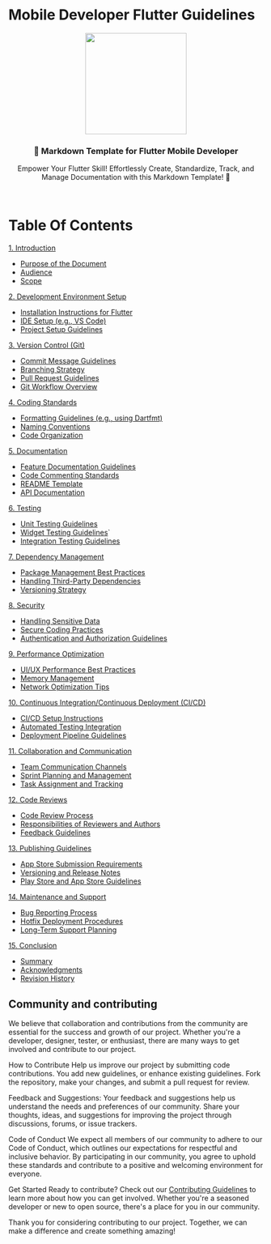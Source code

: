 <!-- PROJECT SHIELDS -->
<!--
*** I'm using markdown "reference style" links for readability.
*** Reference links are enclosed in brackets [ ] instead of parentheses ( ).
*** See the bottom of this document for the declaration of the reference variables
*** for contributors-url, forks-url, etc. This is an optional, concise syntax you may use.
*** https://www.markdownguide.org/basic-syntax/#reference-style-links
-->

<!-- PROJECT LOGO -->
# Mobile Developer Flutter Guidelines

<p align="center">
    <img src="https://storage.googleapis.com/cms-storage-bucket/a9d6ce81aee44ae017ee.png" width="200">
    <h3 align="center">📜 Markdown Template for Flutter Mobile Developer</h3>
    <p align="center">Empower Your Flutter Skill! Effortlessly Create, Standardize, Track, and Manage Documentation with this Markdown Template! 🚀</p>
    <br>
</p>

# Table Of Contents

[1. Introduction](./docs/index.md)

- [Purpose of the Document](./docs/index.md#purpose-of-the-document)
- [Audience](./docs/index.md#audience)
- [Scope](./docs/index.md#scope)

[2. Development Environment Setup](./docs/2_DEVELOPMENT_ENVIRONMENT_SETUP.md#2-development-environment-setup)

- [Installation Instructions for Flutter](./docs/2_DEVELOPMENT_ENVIRONMENT_SETUP.md#installation-instructions-for-flutter)
- [IDE Setup (e.g., VS Code)](./docs/2_DEVELOPMENT_ENVIRONMENT_SETUP.md#ide-setup)
- [Project Setup Guidelines](./docs/2_DEVELOPMENT_ENVIRONMENT_SETUP.md#project-setup-guidelines)

[3. Version Control (Git)](./docs/3_VERSION_CONTROL_GIT.md#3-version-control-git)

- [Commit Message Guidelines](./docs/3_VERSION_CONTROL_GIT.md#commit-message-guidelines)
- [Branching Strategy](./docs/3_VERSION_CONTROL_GIT.md#branching-strategy)
- [Pull Request Guidelines](./docs/3_VERSION_CONTROL_GIT.md#pull-request-guidelines)
- [Git Workflow Overview](./docs/3_VERSION_CONTROL_GIT.md#git-workflow-overview)

[4. Coding Standards](./docs/4_CODING_STANDARTS.md#4-coding-standards)

- [Formatting Guidelines (e.g., using Dartfmt)](./docs/4_CODING_STANDARTS.md#formatting-guidelines)
- [Naming Conventions](./docs/4_CODING_STANDARTS.md#naming-conventions)
- [Code Organization](./docs/4_CODING_STANDARTS.md#code-organization)

[5. Documentation](./docs/5_DOCUMENTATION.md#5-documentation)

- [Feature Documentation Guidelines](./docs/5_DOCUMENTATION.md#feature-documentation-guidelines)
- [Code Commenting Standards](./docs/5_DOCUMENTATION.md#code-commenting-standards)
- [README Template](./docs/5_DOCUMENTATION.md#readme-template)
- [API Documentation](./docs/5_DOCUMENTATION.md#api-documentation)

[6. Testing](./docs/6_TESTING.md#6-testing)

- [Unit Testing Guidelines](./docs/6_TESTING.md#unit-testing-guidelines)
- [Widget Testing Guidelines](./docs/6_TESTING.md#widget-testing-guidelines)`
- [Integration Testing Guidelines](./docs/6_TESTING.md#integration-testing-guidelines)
  <!-- - [Test Coverage Requirements](#test-coverage-requirements) -->

[7. Dependency Management](./docs/7_DEPENDENCY_MANAGEMENT.md#7-dependency-management)

- [Package Management Best Practices](/docs/7_DEPENDENCY_MANAGEMENT.md#package-management-best-practices)
- [Handling Third-Party Dependencies](/docs/7_DEPENDENCY_MANAGEMENT.md#handling-third-party-dependencies)
- [Versioning Strategy](/docs/7_DEPENDENCY_MANAGEMENT.md#versioning-strategy)

[8. Security](/docs/8_SECURITY.md#8-security)

- [Handling Sensitive Data](/docs/8_SECURITY.md#handling-sensitive-data)
- [Secure Coding Practices](/docs/8_SECURITY.md#secure-coding-practices)
- [Authentication and Authorization Guidelines](/docs/8_SECURITY.md#authentication-and-authorization-guidelines)

[9. Performance Optimization](/docs/9_PERFORMANCE_OPTIMIZATION.md#9-performance-optimization)

- [UI/UX Performance Best Practices](/docs/9_PERFORMANCE_OPTIMIZATION.md#uiux-performance-best-practices)
- [Memory Management](/docs/9_PERFORMANCE_OPTIMIZATION.md#memory-management)
- [Network Optimization Tips](/docs/9_PERFORMANCE_OPTIMIZATION.md#network-optimization-tips)

[10. Continuous Integration/Continuous Deployment (CI/CD)](/docs/10_CI_CD.md)

- [CI/CD Setup Instructions](/docs/10_CI_CD.md#cicd-setup-instructions)
- [Automated Testing Integration](/docs/10_CI_CD.md#10-automated-testing-integration)
- [Deployment Pipeline Guidelines](/docs/10_CI_CD.md#deployment-pipeline-guidelines)

[11. Collaboration and Communication](/docs/11_COLLABORATION_AND_COMMUNICATION.md#11-collaboration-and-communication)

- [Team Communication Channels](/docs/11_COLLABORATION_AND_COMMUNICATION.md#team-communication-channels)
- [Sprint Planning and Management](/docs/11_COLLABORATION_AND_COMMUNICATION.md#sprint-planning-and-management)
- [Task Assignment and Tracking](/docs/11_COLLABORATION_AND_COMMUNICATION.md#task-assignment-and-tracking)

[12. Code Reviews](/docs/12_CODE_REVIEWS.md#12-code-reviews)

- [Code Review Process](/docs/12_CODE_REVIEWS.md#code-review-process)
- [Responsibilities of Reviewers and Authors](/docs/12_CODE_REVIEWS.md#responsibilities-of-reviewers-and-authors)
- [Feedback Guidelines](/docs/12_CODE_REVIEWS.md#feedback-guidelines)

[13. Publishing Guidelines](/docs/13_PUBLISHING_GUIDELINES.md#13-publishing-guidelines)

- [App Store Submission Requirements](/docs/13_PUBLISHING_GUIDELINES.md#app-store-submission-requirements)
- [Versioning and Release Notes](/docs/13_PUBLISHING_GUIDELINES.md#versioning-and-release-notes)
- [Play Store and App Store Guidelines](/docs/13_PUBLISHING_GUIDELINES.md#play-store-and-app-store-guidelines)

[14. Maintenance and Support](/docs/14_MAINTENANCE_AND_SUPPORT.md#14-maintenance-and-support)

- [Bug Reporting Process](/docs/14_MAINTENANCE_AND_SUPPORT.md#bug-reporting-process)
- [Hotfix Deployment Procedures](/docs/14_MAINTENANCE_AND_SUPPORT.md#hotfix-deployment-procedures)
- [Long-Term Support Planning](/docs/14_MAINTENANCE_AND_SUPPORT.md#long-term-support-planning)

[15. Conclusion](/docs/15_CONCLISION.md#15-conclusion)

- [Summary](/docs/15_CONCLISION.md#summary)
- [Acknowledgments](/docs/15_CONCLISION.md#acknowledgments)
- [Revision History](/docs/15_CONCLISION.md#revision-history)

## Community and contributing

We believe that collaboration and contributions from the community are essential for the success and growth of our project. Whether you're a developer, designer, tester, or enthusiast, there are many ways to get involved and contribute to our project.

How to Contribute
Help us improve our project by submitting code contributions. You add new guidelines, or enhance existing guidelines. Fork the repository, make your changes, and submit a pull request for review.

Feedback and Suggestions: Your feedback and suggestions help us understand the needs and preferences of our community. Share your thoughts, ideas, and suggestions for improving the project through discussions, forums, or issue trackers.

Code of Conduct
We expect all members of our community to adhere to our Code of Conduct, which outlines our expectations for respectful and inclusive behavior. By participating in our community, you agree to uphold these standards and contribute to a positive and welcoming environment for everyone.

Get Started
Ready to contribute? Check out our [Contributing Guidelines](CONTRIBUTOR_GUIDE.md) to learn more about how you can get involved. Whether you're a seasoned developer or new to open source, there's a place for you in our community.

Thank you for considering contributing to our project. Together, we can make a difference and create something amazing!
